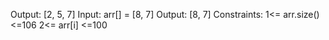 
Output: [2, 5, 7]
Input: arr[] = [8, 7] 
Output: [8, 7]
Constraints:
1<= arr.size() <=106
2<= arr[i] <=100